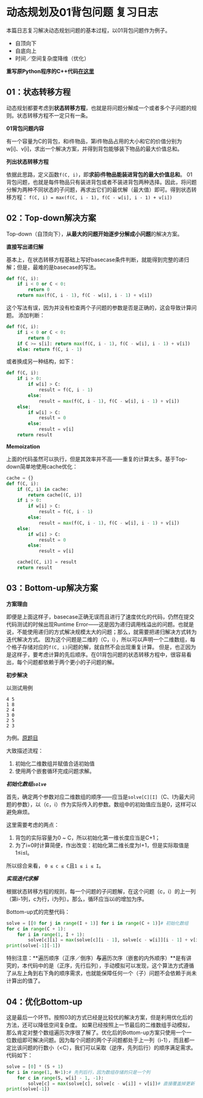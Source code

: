 # 动态规划及01背包问题 复习日志

本篇日志复习解决动态规划问题的基本过程，以01背包问题作为例子。
- 自顶向下
- 自底向上
- 时间／空间复杂度降维（优化）

**重写原Python程序的C++代码[在这里](https://github.com/shshsunny/ComputerHomework/tree/master/2018.8.18/Cpp%20rewrites)**

## 01：状态转移方程

动态规划都要考虑到**状态转移方程**，也就是将问题分解成一个或者多个子问题的规则。状态转移方程不一定只有一条。

**01背包问题内容**

有一个容量为C的背包，和i件物品，第i件物品占用的大小和它的价值分别为w[i]、v[i]，求出一个解决方案，并得到背包能够装下物品的最大价值总和。

**列出状态转移方程**

依据此思路，定义函数`f(C, i)`，即**求前i件物品能装进背包的最大价值总和**。
01背包问题，也就是每件物品只有装进背包或者不装进背包两种选择。因此，将问题分解为两种不同状态的子问题，再求出它们的最优解（最大值）即可。得到状态转移方程：
`f(C, i) = max(f(C, i - 1), f(C - w[i], i - 1) + v[i])`

## 02：Top-down解决方案
Top-down（自顶向下），**从最大的问题开始逐步分解成小问题**的解决方案。

**直接写出递归解**

基本上，在状态转移方程基础上写好basecase条件判断，就能得到完整的递归解；但是，最难的是basecase的写法。

```py
def f(C, i):
    if i < 0 or C < 0:
        return 0
    return max(f(C, i - 1), f(C - w[i], i - 1) + v[i])
```
这个写法有误，因为并没有检查两个子问题的参数是否是正确的，这会导致计算问题。
添加判断：
```py
def f(C, i):
    if i < 0 or C < 0:
        return 0
    if C >= s[i]: return max(f(C, i - 1), f(C - w[i], i - 1) + v[i])
    else: return f(C, i - 1)
```

或者换成另一种结构，如下：

```py
def f(C, i):
    if i > 0:
        if w[i] > C:
            result = f(C, i - 1)
        else:
            result = max(f(C, i - 1), f(C - w[i], i - 1) + v[i])
    else:
        if w[i] > C:
            result = 0
        else:
            result = v[i]
    return result
```

**Memoization**

上面的代码虽然可以执行，但是其效率并不高——重复的计算太多。基于Top-down简单地使用cache优化：

```py
cache = {}
def f(C, i):
    if (C, i) in cache:
        return cache[(C, i)]
    if i > 0:
        if w[i] > C:
            result = f(C, i - 1)
        else:
            result = max(f(C, i - 1), f(C - w[i], i - 1) + v[i])
    else:
        if w[i] > C:
            result = 0
        else:
            result = v[i]

    cache[(C, i)] = result
    return result
```

## 03：Bottom-up解决方案
**方案理由**

即便是上面这样子，basecase正确无误而且进行了速度优化的代码，仍然在提交代码测试的时候出现Runtime Error——这是因为递归调用栈溢出的问题。也就是说，不能使用递归的方式解决规模太大的问题；那么，就需要把递归解决方式转为迭代解决方式。
因为这个问题是二维的（C，i），所以可以声明一个二维数组，每个格子存储对应的`f(C, i)`问题的解，就自然不会出现重复计算。
但是，也正因为是这样子，要考虑计算的先后顺序。在01背包问题的状态转移方程中，很容易看出，每个问题都依赖于两个更小的子问题的解。

**初步解决**

以测试用例

```
4 5
1 8
2 4
3 0
2 5
2 3
```
为例。[原题目](https://vjudge.net/problem/SPOJ-KNAPSACK)

大致描述流程：
1. 初始化二维数组并赋值合适初始值
2. 使用两个嵌套循环完成问题求解。

***初始化数组`solve`***

首先，确定两个参数对应二维数组的顺序——应当是`solve[C][I]`（C、I为最大问题的参数），以（c，i）作为实际传入的参数。数组中的初始值应当是0，这样可以避免麻烦。

这里需要考虑的两点：
1. 背包的实际容量为0 ~ C，所以初始化第一维长度应当是C+1；
2. 为了i=0时计算简便，作出改变：初始化第二维长度为I+1，但是实际取值是1≤i≤I。

所以综合来看，
`0 ≤ c ≤ C`且`1 ≤ i ≤ I`。

***实现迭代求解***

根据状态转移方程的规则，每一个问题的子问题解，在这个问题（c，i）的上一列（第i-1列，c为行，i为列）。那么，循环应当以i的增加为序。

Bottom-up式的完整代码：

```py
solve = [[0 for j in range(I + 1)] for i in range(C + 1)]# 初始化数组
for c in range(C + 1):
    for i in range(1, I + 1):
        solve[c][i] = max(solve[c][i - 1], solve[c - w[i]][i - 1] + v[i]) if w[i] <= c else solve[c][i - 1]
print(solve[-1][-1])
```
特别注意：**遍历顺序（正序／倒序）**与**遍历次序（嵌套的内外顺序）**是有讲究的，本代码中的是（正序，先行后列），手动模拟可以发现，这个算法方式遵循了从左上角到右下角的顺序需求，也就能保障任何一个（子）问题不会依赖于尚未计算出的值了。

## 04：优化Bottom-up

这是最后一个环节。按照03的方式已经是比较优的解决方案，但是利用优化后的方法，还可以降低空间复杂度。
如果已经按照上一节最后的二维数组手动模拟，那么肯定对整个数组遍历次序很了解了。优化后的Bottom-up方案只使用一个一位数组即可解决问题。因为每个问题的两个子问题都处于上一列（i-1），而且都一定比该问题的行数小（<C），我们可以采取（逆序，先列后行）的顺序满足需求。
代码如下：
```py
solve = [0] * (S + 1)
for i in range(1, N+1):# 先列后行，因为数组存储的只是一个列
    for c in range(S, w[i] - 1, -1):
        solve[c] = max(solve[c], solve[c - w[i]] + v[i])# 直接覆盖掉更新
print(solve[-1])
```
